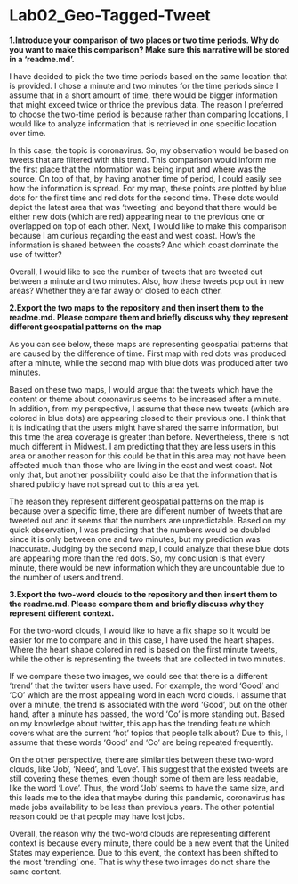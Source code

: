 # Lab02_Geo-Tagged-Tweet

**1.Introduce your comparison of two places or two time periods. Why do you want to make this comparison? Make sure this narrative will be stored in a ‘readme.md’.**

I have decided to pick the two time periods based on the same location that is provided. I chose a minute and two minutes for the time periods since I assume that in a short amount of time, there would be bigger information that might exceed twice or thrice the previous data. The reason I preferred to choose the two-time period is because rather than comparing locations, I would like to analyze information that is retrieved in one specific location over time.

In this case, the topic is coronavirus. So, my observation would be based on tweets that are filtered with this trend. This comparison would inform me the first place that the information was being input and where was the source. On top of that, by having another time of period, I could easily see how the information is spread. For my map, these points are plotted by blue dots for the first time and red dots for the second time. These dots would depict the latest area that was ‘tweeting’ and beyond that there would be either new dots (which are red) appearing near to the previous one or overlapped on top of each other. Next, I would like to make this comparison because I am curious regarding the east and west coast. How’s the information is shared between the coasts? And which coast dominate the use of twitter? 

Overall, I would like to see the number of tweets that are tweeted out between a minute and two minutes. Also, how these tweets pop out in new areas? Whether they are far away or closed to each other.

**2.Export the two maps to the repository and then insert them to the readme.md. Please compare them and briefly discuss why they represent different geospatial patterns on the map**

As you can see below, these maps are representing geospatial patterns that are caused by the difference of time. First map with red dots was produced after a minute, while the second map with blue dots was produced after two minutes. 
	
  Based on these two maps, I would argue that the tweets which have the content or theme about coronavirus seems to be increased after a minute. In addition, from my perspective, I assume that these new tweets (which are colored in blue dots) are appearing closed to their previous one. I think that it is indicating that the users might have shared the same information, but this time the area coverage is greater than before. Nevertheless, there is not much different in Midwest. I am predicting that they are less users in this area or another reason for this could be that in this area may not have been affected much than those who are living in the east and west coast. Not only that, but another possibility could also be that the information that is shared publicly have not spread out to this area yet. 
	
  The reason they represent different geospatial patterns on the map is because over a specific time, there are different number of tweets that are tweeted out and it seems that the numbers are unpredictable. Based on my quick observation, I was predicting that the numbers would be doubled since it is only between one and two minutes, but my prediction was inaccurate. Judging by the second map, I could analyze that these blue dots are appearing more than the red dots. So, my conclusion is that every minute, there would be new information which they are uncountable due to the number of users and trend.

**3.Export the two-word clouds to the repository and then insert them to the readme.md. Please compare them and briefly discuss why they represent different context.**

For the two-word clouds, I would like to have a fix shape so it would be easier for me to compare and in this case, I have used the heart shapes. Where the heart shape colored in red is based on the first minute tweets, while the other is representing the tweets that are collected in two minutes. 

If we compare these two images, we could see that there is a different ‘trend’ that the twitter users have used. For example, the word ‘Good’ and ‘CO’ which are the most appealing word in each word clouds. I assume that over a minute, the trend is associated with the word ‘Good’, but on the other hand, after a minute has passed, the word ‘Co’ is more standing out. Based on my knowledge about twitter, this app has the trending feature which covers what are the current ‘hot’ topics that people talk about? Due to this, I assume that these words ‘Good’ and ‘Co’ are being repeated frequently.

On the other perspective, there are similarities between these two-word clouds, like ‘Job’, ‘Need’, and ‘Love’. This suggest that the existed tweets are still covering these themes, even though some of them are less readable, like the word ‘Love’. Thus, the word ‘Job’ seems to have the same size, and this leads me to the idea that maybe during this pandemic, coronavirus has made jobs availability to be less than previous years. The other potential reason could be that people may have lost jobs. 

Overall, the reason why the two-word clouds are representing different context is because every minute, there could be a new event that the United States may experience. Due to this event, the context has been shifted to the most ‘trending’ one. That is why these two images do not share the same content. 
